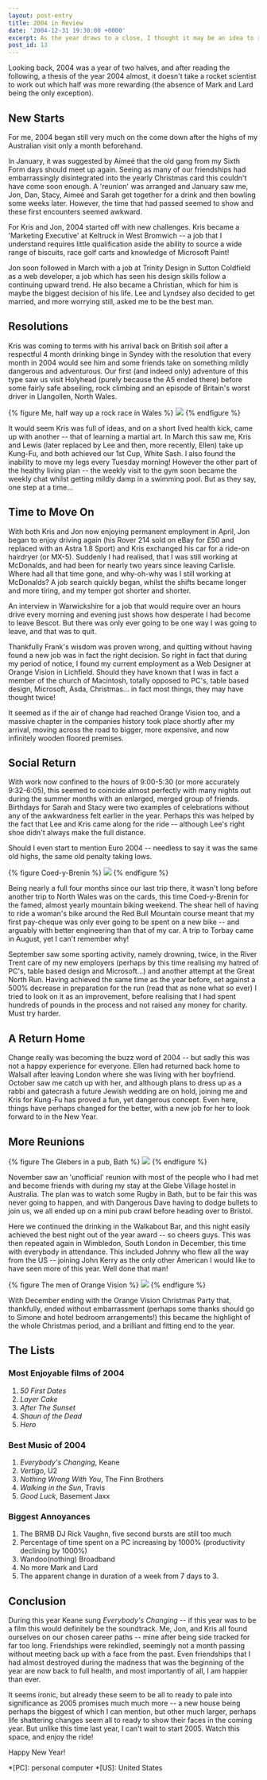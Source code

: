 ```yaml
---
layout: post-entry
title: 2004 in Review
date: '2004-12-31 19:30:00 +0000'
excerpt: As the year draws to a close, I thought it may be an idea to recall the events and achievements of the last 12 months -- both personally, and those of my closest friends too.
post_id: 13
---
```

Looking back, 2004 was a year of two halves, and after reading the following, a thesis of the year 2004 almost, it doesn't take a rocket scientist to work out which half was more rewarding (the absence of Mark and Lard being the only exception).

## New Starts
For me, 2004 began still very much on the come down after the highs of my Australian visit only a month beforehand.

In January, it was suggested by Aimeé that the old gang from my Sixth Form days should meet up again. Seeing as many of our friendships had embarrassingly disintegrated into the yearly Christmas card this couldn't have come soon enough. A 'reunion' was arranged and January saw me, Jon, Dan, Stacy, Aimeé and Sarah get together for a drink and then bowling some weeks later. However, the time that had passed seemed to show and these first encounters seemed awkward.

For Kris and Jon, 2004 started off with new challenges. Kris became a 'Marketing Executive' at Keltruck in West Bromwich -- a job that I understand requires little qualification aside the ability to source a wide range of biscuits, race golf carts and knowledge of Microsoft Paint!

Jon soon followed in March with a job at Trinity Design in Sutton Coldfield as a web developer, a job which has seen his design skills follow a continuing upward trend. He also became a Christian, which for him is maybe the biggest decision of his life. Lee and Lyndsey also decided to get married, and more worrying still, asked me to be the best man.

<!--more-->

## Resolutions
Kris was coming to terms with his arrival back on British soil after a respectful 4 month drinking binge in Syndey with the resolution that every month in 2004 would see him and some friends take on something mildly dangerous and adventurous. Our first (and indeed only) adventure of this type saw us visit Holyhead (purely because the A5 ended there) before some fairly safe abseiling, rock climbing and an episode of Britain's worst driver in Llangollen, North Wales.

{% figure Me, half way up a rock race in Wales %}
![](/assets/images/2004/12/rockface.jpg)
{% endfigure %}

It would seem Kris was full of ideas, and on a short lived health kick, came up with another -- that of learning a martial art. In March this saw me, Kris and Lewis (later replaced by Lee and then, more recently, Ellen) take up Kung-Fu, and both achieved our 1st Cup, White Sash. I also found the inability to move my legs every Tuesday morning! However the other part of the healthy living plan -- the weekly visit to the gym soon became the weekly chat whilst getting mildly damp in a swimming pool. But as they say, one step at a time...

## Time to Move On
With both Kris and Jon now enjoying permanent employment in April, Jon began to enjoy driving again (his Rover 214 sold on eBay for £50 and replaced with an Astra 1.8 Sport) and Kris exchanged his car for a ride-on hairdryer (or MX-5). Suddenly I had realised, that I was still working at McDonalds, and had been for nearly two years since leaving Carlisle. Where had all that time gone, and why-oh-why was I still working at McDonalds? A job search quickly began, whilst the shifts became longer and more tiring, and my temper got shorter and shorter.

An interview in Warwickshire for a job that would require over an hours drive every morning and evening just shows how desperate I had become to leave Bescot. But there was only ever going to be one way I was going to leave, and that was to quit.

Thankfully Frank's wisdom was proven wrong, and quitting without having found a new job was in fact the right decision. So right in fact that during my period of notice, I found my current employment as a Web Designer at Orange Vision in Lichfield. Should they have known that I was in fact a member of the church of Macintosh, totally opposed to PC's, table based design, Microsoft, Asda, Christmas... in fact most things, they may have thought twice!

It seemed as if the air of change had reached Orange Vision too, and a massive chapter in the companies history took place shortly after my arrival, moving across the road to bigger, more expensive, and now infinitely wooden floored premises.

## Social Return
With work now confined to the hours of 9:00-5:30 (or more accurately 9:32-6:05), this seemed to coincide almost perfectly with many nights out during the summer months with an enlarged, merged group of friends. Birthdays for Sarah and Stacy were two examples of celebrations without any of the awkwardness felt earlier in the year. Perhaps this was helped by the fact that Lee and Kris came along for the ride -- although Lee's right shoe didn't always make the full distance.

Should I even start to mention Euro 2004 -- needless to say it was the same old highs, the same old penalty taking lows.

{% figure Coed-y-Brenin %}
![](/assets/images/2004/12/coedybrenin.jpg)
{% endfigure %}

Being nearly a full four months since our last trip there, it wasn't long before another trip to North Wales was on the cards, this time Coed-y-Brenin for the famed, almost yearly mountain biking weekend. The shear hell of having to ride a woman's bike around the Red Bull Mountain course meant that my first pay-cheque was only ever going to be spent on a new bike -- and arguably with better engineering than that of my car.  A trip to Torbay came in August, yet I can't remember why!

September saw some sporting activity, namely drowning, twice, in the River Trent care of my new employers (perhaps by this time realising my hatred of PC's, table based design and Microsoft...) and another attempt at the Great North Run. Having achieved the same time as the year before, set against a 500% decrease in preparation for the run (read that as none what so ever) I tried to look on it as an improvement, before realising that I had spent hundreds of pounds in the process and not raised any money for charity. Must try harder.

## A Return Home
Change really was becoming the buzz word of 2004 -- but sadly this was not a happy experience for everyone. Ellen had returned back home to Walsall after leaving London where she was living with her boyfriend. October saw me catch up with her, and although plans to dress up as a rabbi and gatecrash a future Jewish wedding are on hold, joining me and Kris for Kung-Fu has proved a fun, yet dangerous concept. Even here, things have perhaps changed for the better, with a new job for her to look forward to in the New Year.

## More Reunions
{% figure The Glebers in a pub, Bath %}
![](/assets/images/2004/12/bristol.jpg)
{% endfigure %}

November saw an 'unofficial' reunion with most of the people who I had met and become friends with during my stay at the Glebe Village hostel in Australia. The plan was to watch some Rugby in Bath, but to be fair this was never going to happen, and with Dangerous Dave having to dodge bullets to join us, we all ended up on a mini pub crawl before heading over to Bristol.

Here we continued the drinking in the Walkabout Bar, and this night easily achieved the best night out of the year award -- so cheers guys. This was then repeated again in Wimbledon, South London in December, this time with everybody in attendance. This included Johnny who flew all the way from the US -- joining John Kerry as the only other American I would like to have seen more of this year. Well done that man!

{% figure The men of Orange Vision %}
![](/assets/images/2004/12/nottingham.jpg)
{% endfigure %}

With December ending with the Orange Vision Christmas Party that, thankfully, ended without embarrassment (perhaps some thanks should go to Simone and hotel bedroom arrangements!) this became the highlight of the whole Christmas period, and a brilliant and fitting end to the year.

## The Lists

### Most Enjoyable films of 2004

1. <cite>50 First Dates</cite>
2. <cite>Layer Cake</cite>
3. <cite>After The Sunset</cite>
4. <cite>Shaun of the Dead</cite>
5. <cite>Hero</cite>

### Best Music of 2004

1. <cite>Everybody's Changing</cite>, Keane
2. <cite>Vertigo</cite>, U2
3. <cite>Nothing Wrong With You</cite>, The Finn Brothers
4. <cite>Walking in the Sun</cite>, Travis
5. <cite>Good Luck</cite>, Basement Jaxx

### Biggest Annoyances

1. The BRMB DJ Rick Vaughn, five second bursts are still too much
2. Percentage of time spent on a PC increasing by 1000% (productivity declining by 1000%)
3. Wandoo(nothing) Broadband
4. No more Mark and Lard
5. The apparent change in duration of a week from 7 days to 3.

## Conclusion
During this year Keane sung <cite>Everybody's Changing</cite> -- if this year was to be a film this would definitely be the soundtrack. Me, Jon, and Kris all found ourselves on our chosen career paths -- mine after being side tracked for far too long. Friendships were rekindled, seemingly not a month passing without meeting back up with a face from the past. Even friendships that I had almost destroyed during the madness that was the beginning of the year are now back to full health, and most importantly of all, I am happier than ever.

It seems ironic, but already these seem to be all to ready to pale into significance as 2005 promises much much more -- a new house being perhaps the biggest of which I can mention, but other much larger, perhaps life shattering changes seem all to ready to show their faces in the coming year. But unlike this time last year, I can't wait to start 2005.  Watch this space, and enjoy the ride!

Happy New Year!

*[PC]: personal computer
*[US]: United States